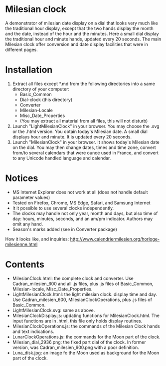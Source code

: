 # Milesian clock

A demonstrator of milesian date display on a dial that looks very much like the traditional hour display, 
except that the two hands display the month and the date, instead of the hour and the minutes.
Here a small dial display the traditional hour and minute hands, updated every 20 seconds. 
The main Milesian clock offer conversion and date display facilities that were in different pages.

# Installation
1. Extract all files except \*.md from the following directories into a same directory of your computer:
    * Basic_Common 
    * Dial-clock (this directory)
    * Converter
    * Milesian-Locale
    * Misc_Date_Properties
    * (You may extract all material from all files, this will not disturb) 
1. Launch "LightMilesianClock" in your browser. You may choose the .svg or the .html version.
You obtain today's Milesian date. A small dial displays hour and minute. It is updated every 20 seconds.
1. Launch "MilesianClock" in your browser. It shows today's Milesian date on the dial. 
You may then change dates, times and time zone, convert from/to several calendars that were ounce used in France, 
and convert to any Unicode handled language and calendar.

# Notices
* MS Internet Explorer does not work at all (does not handle default parameter values)
* Tested on Firefox, Chrome, MS Edge, Safari, and Samsung Internet
* It it possible to use several clocks independently.
* The clocks may handle not only year, month and days, but also time of day: hours, minutes, seconds, and an am/pm indicator. 
  Authors may omit any hand.
* Season's marks added (see in Converter package)

How it looks like, and inquiries: http://www.calendriermilesien.org/horloge-milesienne.html

# Contents
 * MilesianClock.html: the complete clock and converter. Use Cadran_milesien_600 and all .js files, 
 plus .js files of Basic_Common, Milesian-locale, Misc_Date_Properties.
 * LightMilesianClock.html: the light milesian clock. display time and day. 
 Use Cadran_milesien_600, MilesianClockOperations, plus .js files of Basic_Common.
 * LightMilesianClock.svg: same as above.
 * MilesianClockDisplay.js: updating functions for MilesianClock.html. The input functions are in .html,
 this file only holds display routines.
 * MilesianClockOperations.js: the commands of the Milesian Clock hands and text indications.
 * LunarClockOperations.js: the commands for the Moon part of the clock.
 * Milesian_dial_2936.png: the fixed part dial of the clock. In former version, was Cadran_milesien_600.png with a poor definition.
 * Luna_disk.jpg: an image fo the Moon used as background for the Moon part of the clock.
 
